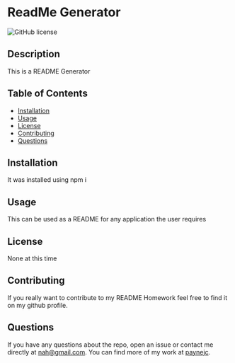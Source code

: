 # ReadMe Generator
![GitHub license](https://img.shields.io/badge/license-MIT-blue.svg)

## Description

This is a README Generator 


## Table of Contents 
* [Installation](#installation)
* [Usage](#usage)
* [License](#license)
* [Contributing](#contributing)
* [Questions](#questions)


## Installation
It was installed using npm i 
## Usage
This can be used as a README for any application the user requires
## License
None at this time 
## Contributing
If you really want to contribute to my README Homework feel free to find it on my github profile. 

## Questions

If you have any questions about the repo, open an issue or contact me directly at nah@gmail.com. You can find more of my work at [paynejc](https://github.com/paynejc/).


